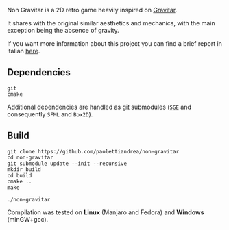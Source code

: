 Non Gravitar is a 2D retro game heavily inspired on [Gravitar](https://en.wikipedia.org/wiki/Gravitar).

It shares with the original similar aesthetics and mechanics, with the main exception being the absence of gravity.

If you want more information about this project you can find a brief report in italian [here](./doc/Relazione.pdf).

## Dependencies
    git
    cmake
    
Additional dependencies are handled as git submodules ([`SGE`](https://github.com/paolettiandrea/SGE) and consequently `SFML` and `Box2D`).

## Build
    git clone https://github.com/paolettiandrea/non-gravitar
    cd non-gravitar
    git submodule update --init --recursive
    mkdir build
    cd build
    cmake ..
    make
    
    ./non-gravitar
    
Compilation was tested on **Linux** (Manjaro and Fedora) and **Windows** (minGW+gcc).
